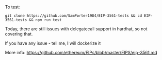To test:
```
git clone https://github.com/SamPorter1984/EIP-3561-tests && cd EIP-3561-tests && npm run test
```

Today, there are still issues with delegatecall support in hardhat, so not covering that.

If you have any issue - tell me, I will dockerize it

More info: https://github.com/ethereum/EIPs/blob/master/EIPS/eip-3561.md

